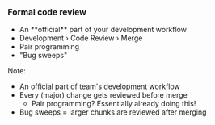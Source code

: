 ### Formal code review

* <!-- .element: class="fragment" --> An **official** part of your development workflow
* <!-- .element: class="fragment" --> Development &rsaquo; Code Review &rsaquo; Merge
* <!-- .element: class="fragment" --> Pair programming
* <!-- .element: class="fragment" --> "Bug sweeps"

Note:

* An official part of team's development workflow
* Every (major) change gets reviewed before merge
    - Pair programming? Essentially already doing this!
* Bug sweeps = larger chunks are reviewed after merging
